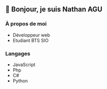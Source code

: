 ## 👋 Bonjour, je suis Nathan AGU

### À propos de moi
- Développeur web
- Etudiant BTS SIO

### Langages
- JavaScript
- Php
- C#
- Python

